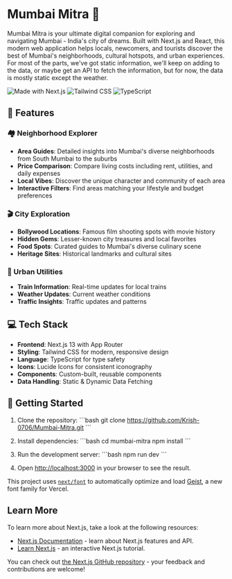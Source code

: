 # Mumbai Mitra 🌆

Mumbai Mitra is your ultimate digital companion for exploring and navigating Mumbai - India's city of dreams. Built with Next.js and React, this modern web application helps locals, newcomers, and tourists discover the best of Mumbai's neighborhoods, cultural hotspots, and urban experiences.
For most of the parts, we've got static information, we'll keep on adding to the data, or maybe get an API to fetch the information, but for now, the data is mostly static except the weather.

![Made with Next.js](https://img.shields.io/badge/Made%20with-Next.js-000000?style=for-the-badge&logo=next.js&logoColor=white)
![Tailwind CSS](https://img.shields.io/badge/Tailwind%20CSS-38B2AC?style=for-the-badge&logo=tailwind-css&logoColor=white)
![TypeScript](https://img.shields.io/badge/TypeScript-007ACC?style=for-the-badge&logo=typescript&logoColor=white)

## 🌟 Features

### 🏘️ Neighborhood Explorer
- **Area Guides**: Detailed insights into Mumbai's diverse neighborhoods from South Mumbai to the suburbs
- **Price Comparison**: Compare living costs including rent, utilities, and daily expenses
- **Local Vibes**: Discover the unique character and community of each area
- **Interactive Filters**: Find areas matching your lifestyle and budget preferences

### 🎬 City Exploration
- **Bollywood Locations**: Famous film shooting spots with movie history
- **Hidden Gems**: Lesser-known city treasures and local favorites
- **Food Spots**: Curated guides to Mumbai's diverse culinary scene
- **Heritage Sites**: Historical landmarks and cultural sites

### 🚉 Urban Utilities
- **Train Information**: Real-time updates for local trains
- **Weather Updates**: Current weather conditions
- **Traffic Insights**: Traffic updates and patterns

## 💻 Tech Stack

- **Frontend**: Next.js 13 with App Router
- **Styling**: Tailwind CSS for modern, responsive design
- **Language**: TypeScript for type safety
- **Icons**: Lucide Icons for consistent iconography
- **Components**: Custom-built, reusable components
- **Data Handling**: Static & Dynamic Data Fetching

## 🚀 Getting Started

1. Clone the repository:
\`\`\`bash
git clone https://github.com/Krish-0706/Mumbai-Mitra.git
\`\`\`

2. Install dependencies:
\`\`\`bash
cd mumbai-mitra
npm install
\`\`\`

3. Run the development server:
\`\`\`bash
npm run dev
\`\`\`

4. Open [http://localhost:3000](http://localhost:3000) in your browser to see the result.

This project uses [`next/font`](https://nextjs.org/docs/app/building-your-application/optimizing/fonts) to automatically optimize and load [Geist](https://vercel.com/font), a new font family for Vercel.

## Learn More

To learn more about Next.js, take a look at the following resources:

- [Next.js Documentation](https://nextjs.org/docs) - learn about Next.js features and API.
- [Learn Next.js](https://nextjs.org/learn) - an interactive Next.js tutorial.

You can check out [the Next.js GitHub repository](https://github.com/vercel/next.js) - your feedback and contributions are welcome!

